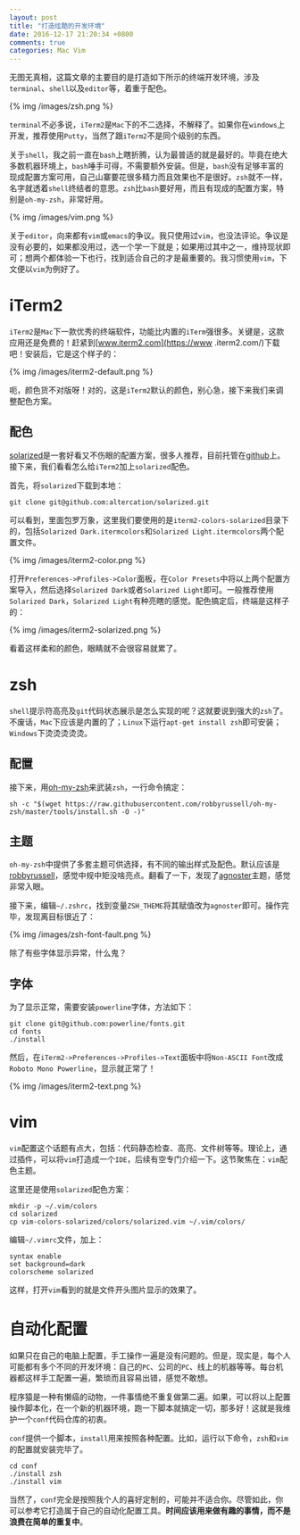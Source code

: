 ```yaml
---
layout: post
title: "打造炫酷的开发环境"
date: 2016-12-17 21:20:34 +0800
comments: true
categories: Mac Vim
---
```


无图无真相，这篇文章的主要目的是打造如下所示的终端开发环境，涉及`terminal`、`shell`以及`editor`等，着重于配色。

{% img /images/zsh.png %}

<!--more-->

`terminal`不必多说，`iTerm2`是`Mac`下的不二选择，不解释了。如果你在`windows`上开发，推荐使用`Putty`，当然了跟`iTerm2`不是同个级别的东西。

关于`shell`，我之前一直在`bash`上瞎折腾，认为最普适的就是最好的。毕竟在绝大多数机器环境上，`bash`唾手可得，不需要额外安装。但是，`bash`没有足够丰富的现成配置方案可用，自己山寨要花很多精力而且效果也不是很好。`zsh`就不一样，名字就透着`shell`终结者的意思。`zsh`比`bash`要好用，而且有现成的配置方案，特别是`oh-my-zsh`，非常好用。

{% img /images/vim.png %}

关于`editor`，向来都有`vim`或`emacs`的争议。我只使用过`vim`，也没法评论。争议是没有必要的，如果都没用过，选一个学一下就是；如果用过其中之一，维持现状即可；想两个都体验一下也行，找到适合自己的才是最重要的。我习惯使用`vim`，下文便以`vim`为例好了。

# iTerm2

`iTerm2`是`Mac`下一款优秀的终端软件，功能比内置的`iTerm`强很多。关键是，这款应用还是免费的！赶紧到[www.iterm2.com](https://www
.iterm2.com/)下载吧！安装后，它是这个样子的：

{% img /images/iterm2-default.png %}

呃，颜色货不对版呀！对的，这是`iTerm2`默认的颜色，别心急，接下来我们来调整配色方案。

## 配色

[solarized](http://ethanschoonover.com/solarized)是一套好看又不伤眼的配置方案，很多人推荐，目前托管在[github](https://github.com/altercation/solarized)上。接下来，我们看看怎么给`iTerm2`加上`solarized`配色。

首先，将`solarized`下载到本地：

```
git clone git@github.com:altercation/solarized.git
```

可以看到，里面包罗万象，这里我们要使用的是`iterm2-colors-solarized`目录下的，包括`Solarized Dark.itermcolors`和`Solarized Light.itermcolors`两个配置文件。

{% img /images/iterm2-color.png %}

打开`Preferences->Profiles->Color`面板，在`Color Presets`中将以上两个配置方案导入，然后选择`Solarized Dark`或者`Solarized Light`即可。一般推荐使用`Solarized Dark`，`Solarized Light`有种亮瞎的感觉。配色搞定后，终端是这样子的：

{% img /images/iterm2-solarized.png %}

看着这样柔和的颜色，眼睛就不会很容易就累了。

# zsh

`shell`提示符高亮及`git`代码状态展示是怎么实现的呢？这就要说到强大的`zsh`了。不废话，`Mac`下应该是内置的了；`Linux`下运行`apt-get install zsh`即可安装；`Windows`下烫烫烫烫烫。

## 配置

接下来，用[oh-my-zsh](https://github.com/robbyrussell/oh-my-zsh)来武装`zsh`，一行命令搞定：

```
sh -c "$(wget https://raw.githubusercontent.com/robbyrussell/oh-my-zsh/master/tools/install.sh -O -)"
```

## 主题

`oh-my-zsh`中提供了多套主题可供选择，有不同的输出样式及配色。默认应该是[robbyrussell](https://github.com/robbyrussell/oh-my-zsh/wiki/Themes#robbyrussell)，感觉中规中矩没啥亮点。翻看了一下，发现了[agnoster](https://github.com/robbyrussell/oh-my-zsh/wiki/Themes#agnoster)主题，感觉非常入眼。

接下来，编辑`~/.zshrc`，找到变量`ZSH_THEME`将其赋值改为`agnoster`即可。操作完毕，发现离目标很近了：

{% img /images/zsh-font-fault.png %}

除了有些字体显示异常，什么鬼？

## 字体

为了显示正常，需要安装`powerline`字体，方法如下：

```
git clone git@github.com:powerline/fonts.git
cd fonts
./install
```

然后，在`iTerm2->Preferences->Profiles->Text`面板中将`Non-ASCII Font`改成`Roboto Mono Powerline`，显示就正常了！

{% img /images/iterm2-text.png %}

# vim

 `vim`配置这个话题有点大，包括：代码静态检查、高亮、文件树等等。理论上，通过插件，可以将`vim`打造成一个`IDE`，后续有空专门介绍一下。这节聚焦在：`vim`配色主题。

这里还是使用`solarized`配色方案：

```
mkdir -p ~/.vim/colors
cd solarized
cp vim-colors-solarized/colors/solarized.vim ~/.vim/colors/
```

编辑`~/.vimrc`文件，加上：

```
syntax enable
set background=dark
colorscheme solarized
```

这样，打开`vim`看到的就是文件开头图片显示的效果了。

# 自动化配置

如果只在自己的电脑上配置，手工操作一遍是没有问题的。但是，现实是，每个人可能都有多个不同的开发环境：自己的`PC`、公司的`PC`、线上的机器等等。每台机器都这样手工配置一遍，繁琐而且容易出错，感觉不敢想。

程序猿是一种有懒癌的动物，一件事情绝不重复做第二遍。如果，可以将以上配置操作脚本化，在一个新的机器环境，跑一下脚本就搞定一切，那多好！这就是我维护一个`conf`代码仓库的初衷。

`conf`提供一个脚本，`install`用来按照各种配置。比如，运行以下命令，`zsh`和`vim`的配置就安装完毕了。

```
cd conf
./install zsh
./install vim
```

当然了，`conf`完全是按照我个人的喜好定制的，可能并不适合你。尽管如此，你可以参考它打造属于自己的自动化配置工具。**时间应该用来做有趣的事情，而不是浪费在简单的重复中**。
